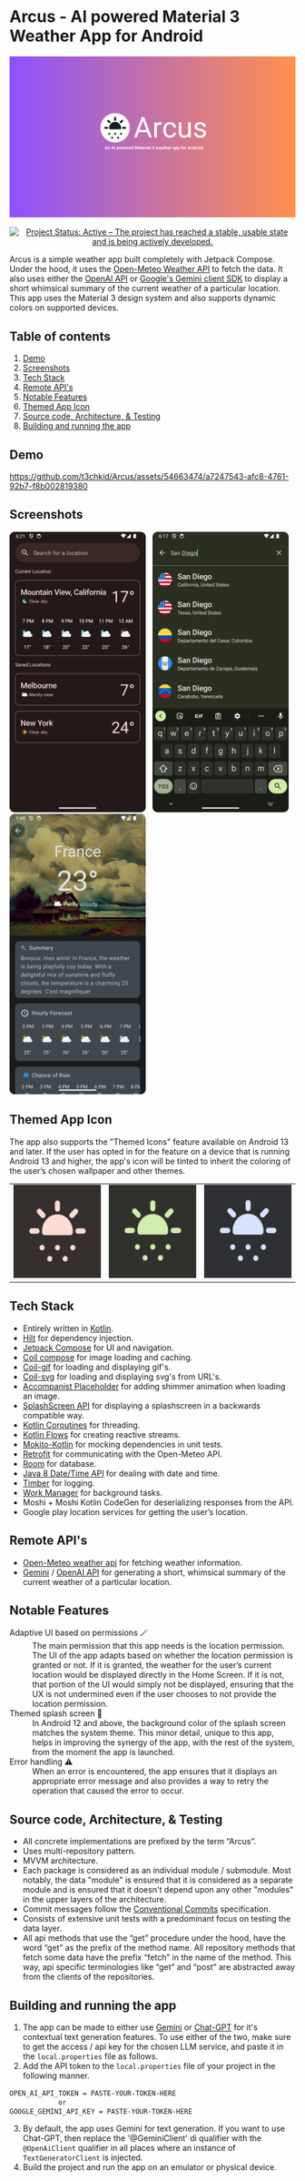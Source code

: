 # Arcus - AI powered Material 3 Weather App for Android
![test](screenshots/app_banner_image.png)
<p align = "center">
    <a href="https://www.repostatus.org/#active"><img src="https://www.repostatus.org/badges/latest/active.svg" alt="Project Status: Active – The project has reached a stable, usable state and is being actively developed." /></a>
</p>

Arcus is a simple weather app built completely with Jetpack Compose. Under the hood, it uses the [Open-Meteo Weather API](https://open-meteo.com) to fetch the data. It also uses either the [OpenAI API](https://openai.com/blog/openai-api) or [Google's Gemini client SDK](https://ai.google.dev) to display a short whimsical summary of the current weather of a particular location. This app uses the Material 3 design system and also supports dynamic colors on supported devices.  

## Table of contents
1. [Demo](#demo)
2. [Screenshots](#screenshots)
3. [Tech Stack](#tech-stack)
4. [Remote API's](#remote-apis)
5. [Notable Features](#notable-features)
6. [Themed App Icon](#themed-app-icon)
7. [Source code, Architecture, & Testing](#source-code-architecture--testing)
8. [Building and running the app](#building-and-running-the-app)
## Demo
https://github.com/t3chkid/Arcus/assets/54663474/a7247543-afc8-4761-92b7-f8b002819380

## Screenshots
<img src = "screenshots/home_screen.png" width = "240" height = "493"/> &nbsp; <img src = "screenshots/search_screen.png" width = "240" height = "493"/> &nbsp;  <img src = "screenshots/weather_detail_screen.png" width = "240" height = "493"/>

## Themed App Icon
The app also supports the "Themed Icons" feature available on Android 13 and later. If the user has opted in for the feature on a device that is running Android 
13 and higher, the app's icon will be tinted to inherit the coloring of the user’s chosen wallpaper and other themes.

<table>
  <tr>
    <td> <img src = "screenshots/themed_icon_red.png" width = "166" height = "164" /> </td>
    <td> <img src = "screenshots/themed_icon_green.png" width = "166" height = "164" /> </td>
    <td> <img src = "screenshots/themed_icon_blue.png" width = "166" height = "164" /> </td>
  </tr>
</table>

## Tech Stack
- Entirely written in [Kotlin](https://kotlinlang.org/).
- [Hilt](https://www.google.com/url?client=internal-element-cse&cx=000521750095050289010:zpcpi1ea4s8&q=https://developer.android.com/training/dependency-injection/hilt-android&sa=U&ved=2ahUKEwiW5omeu6z4AhWRR2wGHVUsCo0QFnoECAMQAQ&usg=AOvVaw3dCbP79C6od3KVCnJub3v0) for dependency injection.
- [Jetpack Compose](https://developer.android.com/jetpack/compose) for UI and navigation.
- [Coil compose](https://coil-kt.github.io/coil/compose/) for image loading and caching.
- [Coil-gif](https://coil-kt.github.io/coil/gifs/) for loading and displaying gif's.
- [Coil-svg](https://coil-kt.github.io/coil/svgs/) for loading and displaying svg's from URL's.
- [Accompanist Placeholder](https://github.com/google/accompanist/tree/main/placeholder-material3) for adding shimmer animation when loading an image. 
- [SplashScreen API](https://developer.android.com/develop/ui/views/launch/splash-screen) for displaying a splashscreen in a backwards compatible way.
- [Kotlin Coroutines](https://kotlinlang.org/docs/reference/coroutines/coroutines-guide.html) for threading.
- [Kotlin Flows](https://developer.android.com/kotlin/flow) for creating reactive streams.
- [Mokito-Kotlin](https://github.com/mockito/mockito-kotlin) for mocking dependencies in unit tests.
- [Retrofit](https://square.github.io/retrofit/) for communicating with the Open-Meteo API.
- [Room](https://developer.android.com/training/data-storage/room) for database.
- [Java 8 Date/Time API](https://www.oracle.com/technical-resources/articles/java/jf14-date-time.html) for dealing with date and time.
- [Timber](https://github.com/JakeWharton/timber) for logging.
- [Work Manager](https://developer.android.com/topic/libraries/architecture/workmanager?gclid=EAIaIQobChMIwJy33ufG8QIVGcEWBR31Mwa-EAAYASAAEgIF3vD_BwE&gclsrc=aw.ds) for background tasks.
- Moshi + Moshi Kotlin CodeGen for deserializing responses from the API.
- Google play location services for getting the user’s location.

## Remote API's
- [Open-Meteo weather api](https://open-meteo.com) for fetching weather information.
- [Gemini](https://ai.google.dev) / [OpenAI API](https://openai.com/blog/openai-api) for generating a short, whimsical summary of the current weather of a particular location.

## Notable Features

<dl>
  
  <dt> Adaptive UI based on permissions 🪄</dt>
  <dd> The main permission that this app needs is the location permission. The UI of the app adapts based on whether the location permission is granted or not. If it is granted, the weather for the user’s current location would be displayed directly in the Home Screen. If it is not, that portion of the UI would simply not be displayed, ensuring that the UX is not undermined even if the user chooses to not provide the location permission. </dd>
    
  <dt> Themed splash screen 🎨</dt>
  <dd> In Android 12 and above, the background color of the splash screen matches the system theme. This minor detail, unique to this app, helps in improving the synergy of the app, with the rest of the system, from the moment the app is launched.  </dd>
    
  <dt> Error handling ⚠️ </dt>
  <dd>When an error is encountered, the app ensures that it displays an appropriate error message and also provides a way to retry the operation that caused the error to occur.</dd>

</dl>
  

## Source code, Architecture, & Testing
- All concrete implementations are prefixed by the term “Arcus”.
- Uses multi-repository pattern.
- MVVM architecture.
- Each package is considered as an individual module / submodule. Most notably, the data "module" is ensured that it is considered as a separate module
  and is ensured that it doesn't depend upon any other "modules" in the upper layers of the architecture.
- Commit messages follow the [Conventional Commits](https://www.conventionalcommits.org/en/v1.0.0/) specification.
- Consists of extensive unit tests with a predominant focus on testing the data layer.
- All api methods that use the “get” procedure under the hood, have the word “get” as the prefix of the method name. All repository methods that fetch some data have the prefix “fetch” in the name of the method. This way, api specific terminologies like “get” and “post” are abstracted away from the clients of the repositories.

## Building and running the app
1. The app can be made to either use [Gemini](https://ai.google.dev) or [Chat-GPT](https://openai.com/blog/introducing-chatgpt-and-whisper-apis)
for it's contextual text generation features. To use either of the two, make sure to get the access / api key for the chosen LLM service,
and paste it in the `local.properties` file as follows. 
2. Add the API token to the `local.properties` file of your project in the following manner.
```properties
OPEN_AI_API_TOKEN = PASTE-YOUR-TOKEN-HERE
            or
GOOGLE_GEMINI_API_KEY = PASTE-YOUR-TOKEN-HERE
```
3. By default, the app uses Gemini for text generation. If you want to use Chat-GPT, then replace the '@GeminiClient'
di qualifier with the `@OpenAiClient` qualifier in all places where an instance of `TextGeneratorClient` is
injected.
3. Build the project and run the app on an emulator or physical device.
